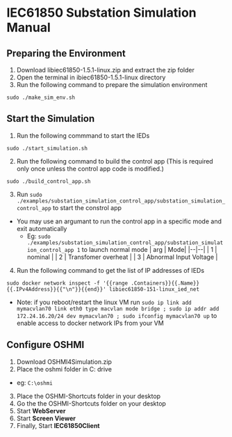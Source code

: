 #  IEC61850 Substation Simulation Manual
## Preparing the Environment

1. Download libiec61850-1.5.1-linux.zip and extract the zip folder
2. Open the terminal in ibiec61850-1.5.1-linux directory
3. Run the following command to prepare the simulation environment
  ```
  sudo ./make_sim_env.sh
  ```

## Start the Simulation
1. Run the following commmand to start the IEDs
  ```
  sudo ./start_simulation.sh
  ```
2. Run the following command to build the control app (This is required only once unless the control app code is modified.)
  ```
  sudo ./build_control_app.sh
  ```
3. Run `sudo ./examples/substation_simulation_control_app/substation_simulation_control_app` to start the constrol app
  - You may use an argumant to run the control app in a specific mode and exit automatically
    - Eg: `sudo ./examples/substation_simulation_control_app/substation_simulation_control_app 1` to launch normal mode
    | arg | Mode|
    |--|--|
    | 1 | nominal |
    | 2 | Transfomer overheat |
    | 3 | Abnormal Input Voltage |

4.  Run the following command to get the list of IP addresses of IEDs
  ```
  sudo docker network inspect -f '{{range .Containers}}{{.Name}} {{.IPv4Address}}{{"\n"}}{{end}}' libiec61850-151-linux_ied_net
  ```

  - Note: if you reboot/restart the linux VM run `sudo ip link add mymacvlan70 link eth0 type macvlan mode bridge ; sudo ip addr add 172.24.16.20/24 dev mymacvlan70 ; sudo ifconfig mymacvlan70 up` to enable access to docker network IPs from your VM

## Configure OSHMI

1. Download OSHMI4Simulation.zip
2. Place the oshmi folder in C: drive
  - eg: `C:\oshmi`
3. Place the OSHMI-Shortcuts folder in your desktop
4. Go the the OSHMI-Shortcuts folder on your desktop
5. Start **WebServer**
6. Start **Screen Viewer**
7. Finally, Start **IEC61850Client**
